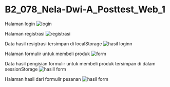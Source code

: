 # B2_078_Nela-Dwi-A_Posttest_Web_1

Halaman login
![login](https://user-images.githubusercontent.com/120194377/227745772-ca0dd769-878c-41ca-b995-53ac44f7bad4.png)

Halaman registrasi
![registrasi](https://user-images.githubusercontent.com/120194377/227745786-68a12cd5-06b9-430f-a5e3-97a54fb606dd.png)

Data hasil resigtrasi tersimpan di localStorage
![hasil loginn](https://user-images.githubusercontent.com/120194377/227745791-c8b222d5-e28c-4198-918f-0999440a40a6.png)

Halaman formulir untuk membeli produk
![form](https://user-images.githubusercontent.com/120194377/227745738-3345e70b-b0ac-46c4-835b-21cf2878e4cd.png)

Data hasil pengisian formulir untuk membeli produk tersimpan di dalam sessionStorage
![hasill form](https://user-images.githubusercontent.com/120194377/227746645-9ac8793d-3dff-4c03-911f-cf728cb9217b.png)

Halaman hasil dari formulir pesanan
![hasil form](https://user-images.githubusercontent.com/120194377/227745750-ad4e6efe-98d3-45ca-853c-843d974dfcaa.png)
